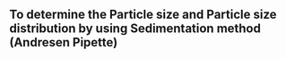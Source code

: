 ## **To determine the Particle size and Particle size distribution by using Sedimentation method (Andresen Pipette)**
